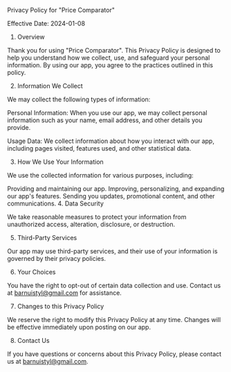 Privacy Policy for "Price Comparator"

Effective Date: 2024-01-08

1. Overview

Thank you for using "Price Comparator". This Privacy Policy is designed to help you understand how we collect, use, and safeguard your personal information. By using our app, you agree to the practices outlined in this policy.

2. Information We Collect

We may collect the following types of information:

Personal Information: When you use our app, we may collect personal information such as your name, email address, and other details you provide.

Usage Data: We collect information about how you interact with our app, including pages visited, features used, and other statistical data.

3. How We Use Your Information

We use the collected information for various purposes, including:

Providing and maintaining our app.
Improving, personalizing, and expanding our app's features.
Sending you updates, promotional content, and other communications.
4. Data Security

We take reasonable measures to protect your information from unauthorized access, alteration, disclosure, or destruction.

5. Third-Party Services

Our app may use third-party services, and their use of your information is governed by their privacy policies.

6. Your Choices

You have the right to opt-out of certain data collection and use. Contact us at barnuistyl@gmail.com for assistance.

7. Changes to this Privacy Policy

We reserve the right to modify this Privacy Policy at any time. Changes will be effective immediately upon posting on our app.

8. Contact Us

If you have questions or concerns about this Privacy Policy, please contact us at barnuistyl@gmail.com.